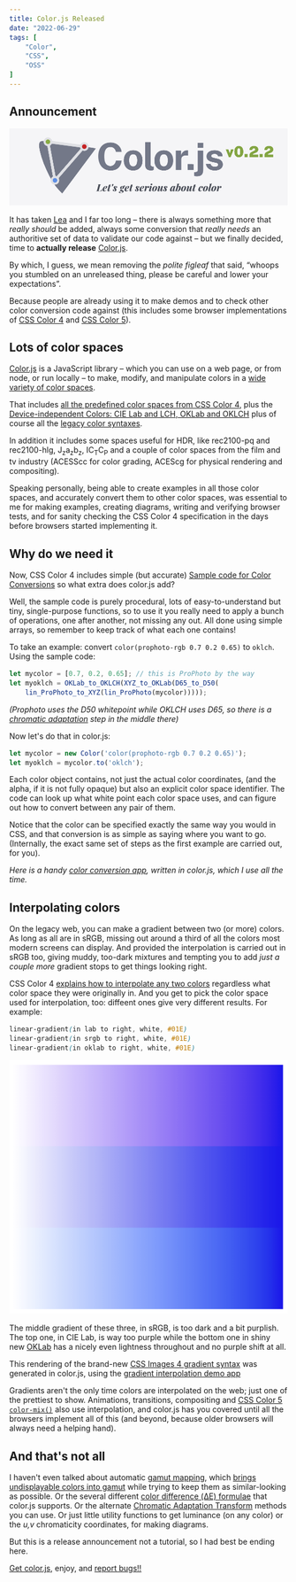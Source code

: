 ```yaml
---
title: Color.js Released
date: "2022-06-29"
tags: [
	"Color",
    "CSS",
    "OSS"
]
---
```


## Announcement

![color.js logo](./img/colorjs-logo.png)

It has taken [Lea](https://lea.verou.me/?p=3463) and I far too long –
there is always something more that _really should_ be added,
always some conversion that _really needs_ an authoritive
set of data
to validate our code against –
but we finally decided, time to **actually release** [Color.js](https://colorjs.io/).

By which, I guess, we mean removing the _polite figleaf_
that said, “whoops you stumbled on an unreleased thing,
please be careful and lower your expectations”.

Because people are already using it
to make demos and to check other color conversion code against
(this includes some browser implementations of [CSS Color 4](https://drafts.csswg.org/css-color-4/) and
[CSS Color 5](https://drafts.csswg.org/css-color-5/)).

<!-- more -->

## Lots of color spaces

[Color.js](https://colorjs.io/) is a JavaScript library  –
which you can use on a web page,
or from node,
or run locally –
to make, modify, and manipulate colors
in a [wide variety of color spaces](https://colorjs.io/docs/spaces.html).

That includes [all the predefined color spaces from CSS Color 4](https://drafts.csswg.org/css-color-4/#predefined),
plus the [Device-independent Colors: CIE Lab and LCH, OKLab and OKLCH](https://drafts.csswg.org/css-color-4/#lab-colors)
plus of course all the [legacy color syntaxes](https://drafts.csswg.org/css-color-4/#legacy-color-syntax).

In addition it includes some spaces useful for HDR, like rec2100-pq and rec2100-hlg, J<sub>z</sub>a<sub>z</sub>b<sub>z</sub>, IC<sub>T</sub>C<sub>P</sub>
and a couple of color spaces from the film and tv industry (ACESScc for color grading, ACEScg for physical rendering and compositing).

Speaking personally, being able to create examples in all those color spaces,
and accurately convert them to other color spaces,
was essential to me for making examples,
creating diagrams,
writing and verifying browser tests,
and for sanity checking the CSS Color 4 specification
in the days before browsers started implementing it.

## Why do we need it

Now, CSS Color 4 includes simple (but accurate)
[Sample code for Color Conversions](https://drafts.csswg.org/css-color-4/#color-conversion-code) so what extra does color.js add?

Well, the sample code is purely procedural,
lots of easy-to-understand but tiny, single-purpose functions,
so to use it you really need to apply a bunch of operations,
one after another,
not missing any out.
All done using simple arrays, so remember to keep track of what each one contains!

To take an example: convert `color(prophoto-rgb 0.7 0.2 0.65)`
to `oklch`. Using the sample code:

```js
let mycolor = [0.7, 0.2, 0.65]; // this is ProPhoto by the way
let myoklch = OKLab_to_OKLCH(XYZ_to_OKLab(D65_to_D50(
    lin_ProPhoto_to_XYZ(lin_ProPhoto(mycolor)))));
```

_(Prophoto uses the D50 whitepoint while OKLCH uses D65, so there is a [chromatic adaptation](https://colorjs.io/docs/adaptation.html) step in the middle there)_

Now let's do that in color.js:

```js
let mycolor = new Color('color(prophoto-rgb 0.7 0.2 0.65)');
let myoklch = mycolor.to('oklch');
```

Each color object contains, not just the actual color coordinates,
(and the alpha, if it is not fully opaque)
but also an explicit color space identifier.
The code can look up what white point each color space uses,
and can figure out how to convert between any pair of them.

Notice that the color can be specified exactly the same way you would in CSS,
and that conversion is as simple as saying where you want to go.
(Internally, the exact same set of steps as the first example are carried out, for you).

_Here is a handy [color conversion app](https://colorjs.io/apps/convert/?color=lime&precision=4), written in color.js, which I use all the time._

## Interpolating colors

On the legacy web, you can make a gradient between two (or more) colors.
As long as all are in sRGB,
missing out around a third of all the colors
most modern screens can display.
And provided the interpolation is carried out in sRGB too,
giving muddy, too-dark mixtures
and tempting you to add _just a couple more_ gradient stops
to get things looking right.

CSS Color 4 [explains how to interpolate any two colors](https://drafts.csswg.org/css-color-4/#interpolation)
regardless what color space they were originally in.
And you get to pick the color space used for interpolation, too:
diffeent ones give very different results. For example:

```css
linear-gradient(in lab to right, white, #01E)
linear-gradient(in srgb to right, white, #01E)
linear-gradient(in oklab to right, white, #01E)
```

![gradients in three color spaces](./img/rectangular-fff-01e.png)

The middle gradient of these three, in sRGB, is too dark and a bit purplish.
The top one, in CIE Lab, is way too purple while the bottom one
in shiny new [OKLab](https://bottosson.github.io/posts/oklab/) has a nicely even lightness throughout and no purple shift at all.

This rendering of the brand-new [CSS Images 4 gradient syntax](https://drafts.csswg.org/css-images-4/#linear-gradients) was generated in color.js,
using the [gradient interpolation demo app](https://colorjs.io/apps/gradients/)

Gradients aren't the only time colors are interpolated on the web; just one of the prettiest to show.
Animations, transitions, compositing and
[CSS Color 5 `color-mix()`](https://drafts.csswg.org/css-color-5/#color-mix)
also use interpolation, and color.js has you covered until all the browsers implement all of this (and beyond, because older browsers will always need a helping hand).

## And that's not all

I haven't even talked about automatic [gamut mapping](https://drafts.csswg.org/css-color-4/#gamut-mapping), which [brings undisplayable colors into gamut](https://colorjs.io/docs/gamut-mapping.html) while trying to keep them as similar-looking as possible. Or the several different [color difference (ΔE) formulae](https://colorjs.io/docs/color-difference.html) that color.js supports. Or the alternate [Chromatic Adaptation Transform](https://colorjs.io/docs/adaptation.html) methods you can use. Or just little utility functions to get luminance (on any color) or the _u,v_ chromaticity coordinates, for making diagrams.

But this is a release announcement not a tutorial, so I had best be ending here.

[Get color.js](https://colorjs.io/get/), enjoy, and [report bugs!!](https://github.com/LeaVerou/color.js/issues)